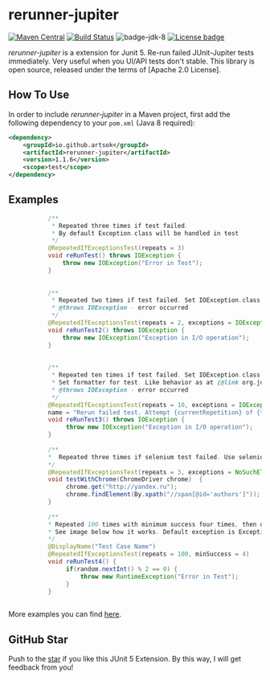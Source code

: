 # rerunner-jupiter
[![Maven Central](https://maven-badges.herokuapp.com/maven-central/io.github.artsok/rerunner-jupiter/badge.svg)](https://maven-badges.herokuapp.com/maven-central/io.github.artsok/rerunner-jupiter)
[![Build Status](https://travis-ci.org/artsok/rerunner-jupiter.svg?branch=master)](https://travis-ci.org/artsok/rerunner-jupiter)
![badge-jdk-8](https://img.shields.io/badge/jdk-8-yellow.svg "JDK-8")
[![License badge](https://img.shields.io/badge/license-Apache2-green.svg)](http://www.apache.org/licenses/LICENSE-2.0)

*rerunner-jupiter* is a extension for Junit 5. 
Re-run failed JUnit-Jupiter tests immediately. Very useful when you UI/API tests don't stable. 
This library is open source, released under the terms of [Apache 2.0 License].

## How To Use

In order to include *rerunner-jupiter* in a Maven project, first add the following dependency to your `pom.xml` (Java 8 required):

```xml
<dependency>
    <groupId>io.github.artsok</groupId>
    <artifactId>rerunner-jupiter</artifactId>
    <version>1.1.6</version>
    <scope>test</scope>
</dependency>
```

## Examples
```java
           /** 
            * Repeated three times if test failed.
            * By default Exception.class will be handled in test
            */
           @RepeatedIfExceptionsTest(repeats = 3)
           void reRunTest() throws IOException {
               throw new IOException("Error in Test");
           }
       
       
           /**
            * Repeated two times if test failed. Set IOException.class that will be handled in test
            * @throws IOException - error occurred
            */
           @RepeatedIfExceptionsTest(repeats = 2, exceptions = IOException.class)
           void reRunTest2() throws IOException {
               throw new IOException("Exception in I/O operation");
           }
       
       
           /**
            * Repeated ten times if test failed. Set IOException.class that will be handled in test
            * Set formatter for test. Like behavior as at {@link org.junit.jupiter.api.RepeatedTest}
            * @throws IOException - error occurred
            */
           @RepeatedIfExceptionsTest(repeats = 10, exceptions = IOException.class, 
           name = "Rerun failed test. Attempt {currentRepetition} of {totalRepetitions}")
           void reRunTest3() throws IOException {
                throw new IOException("Exception in I/O operation");
           }
           
           /**
           *  Repeated three times if selenium test failed. Use selenium-jupiter extension.
           */
           @RepeatedIfExceptionsTest(repeats = 3, exceptions = NoSuchElementException.class)
           void testWithChrome(ChromeDriver chrome)  {
                chrome.get("http://yandex.ru");
                chrome.findElement(By.xpath("//span[@id='authors']"));
           }
           
           /**
           * Repeated 100 times with minimum success four times, then disabled all remaining repeats.
           * See image below how it works. Default exception is Exception.class
           */
           @DisplayName("Test Case Name")
           @RepeatedIfExceptionsTest(repeats = 100, minSuccess = 4)
           void reRunTest4() {
                if(random.nextInt() % 2 == 0) {
                    throw new RuntimeException("Error in Test");
                }
           }
           
```
More examples you can find [here].


## GitHub Star
Push to the [star] if you like this JUnit 5 Extension. By this way, I will get feedback from you!


[here]: https://github.com/artsok/rerunner-jupiter/blob/master/src/test/java/io/github/artsok/ReRunnerTest.java
[star]: https://github.com/artsok/rerunner-jupiter/stargazers
